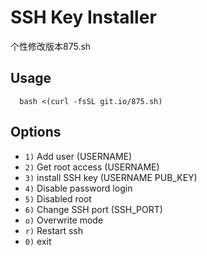                                                                    


# SSH Key Installer

个性修改版本875.sh
## Usage
```
  bash <(curl -fsSL git.io/875.sh)
```
## Options
 * `1)`	Add user			(USERNAME)
 * `2)`	Get root access			(USERNAME)
 * `3)`	install SSH key			(USERNAME PUB_KEY)
 * `4)`	Disable password login
 * `5)`	Disabled root
 * `6)`	Change SSH port			(SSH_PORT)
 * `o)`	Overwrite mode
 * `r)`	Restart ssh
 * `0)`	exit
